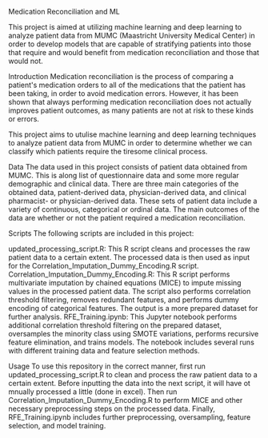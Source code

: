Medication Reconciliation and ML


This project is aimed at utilizing machine learning and deep learning to analyze patient data from MUMC (Maastricht University Medical Center) in order to develop models that are capable of stratifying patients into those that require and would benefit from medication reconciliation and those that would not. 

Introduction
Medication reconciliation is the process of comparing a patient's medication orders to all of the medications that the patient has been taking, in order to avoid medication errors. However, it has been shown that always performing medication reconciliation does not actually improves patient outcomes, as many patients are not at risk to these kinds or errors. 

This project aims to utulise machine learning and deep learning techniques to analyze patient data from MUMC in order to determine whether we can classify which patients require the tiresome clinical process.

Data
The data used in this project consists of patient data obtained from MUMC. This is along list of questionnaire data and some more regular demographic and clinical data. There are three main categories of the obtained data, patient-derived data, physician-derived data, and clinical pharmacist- or physician-derived data. These sets of patient data include a variety of continuous, categorical or ordinal data. 
The main outcomes of the data are whether or not the patient required a medication reconciliation. 

Scripts
The following scripts are included in this project:

updated_processing_script.R: This R script cleans and processes the raw patient data to a certain extent. The processed data is then used as input for the Correlation_Imputation_Dummy_Encoding.R script.
Correlation_Imputation_Dummy_Encoding.R: This R script performs multivariate imputation by chained equations (MICE) to impute missing values in the processed patient data. The script also performs correlation threshold filtering, removes redundant features, and performs dummy encoding of categorical features. The output is a more prepared dataset for further analysis.
RFE_Training.ipynb: This Jupyter notebook performs additional correlation threshold filtering on the prepared dataset, oversamples the minority class using SMOTE variations, performs recursive feature elimination, and trains models. The notebook includes several runs with different training data and feature selection methods.

Usage
To use this repository in the correct manner, first run updated_processing_script.R to clean and process the raw patient data to a certain extent.
Before inputting the data into the next script, it will have ot mnually processed a little (done in excel). Then run Correlation_Imputation_Dummy_Encoding.R to perform MICE and other necessary preprocessing steps on the processed data. Finally, RFE_Training.ipynb includes further preprocessing, oversampling, feature selection, and model training.

